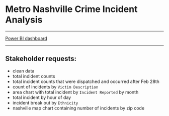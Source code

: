 # Metro Nashville Crime Incident Analysis
---
[Power BI dashboard](https://app.powerbi.com/view?r=eyJrIjoiZGQ1YjE1ZmItNzIxMi00ZDgzLWI3N2QtM2EwOTE3YWU0NWJmIiwidCI6IjEwMWRhNTg3LTE4NDMtNGY1Mi04YjhhLTE3YjA2OWM2NmQzMyIsImMiOjJ9)

---

## Stakeholder requests:
- clean data
- total indident counts
- total incident counts that were dispatched and occurred after Feb 28th
- count of incidents by `Victim Description`
- area chart with total incident by `Incident Reported` by month
- total incident by hour of day
- incident break out by `Ethnicity`
- nashville map chart containing number of incidents by zip code
